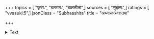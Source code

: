 +++
topics = [ "कृष्णः", "बलरामः", "बाललीला",]
sources = [ "सुहासः",]
ratings = [ "vvasuki:5",]
jsonClass = "Subhaashita"
title = "अभ्यासपरवशतया"

+++

<details><summary>Text</summary>

अभ्यासपरवशतया मातुर्दत्तं पिचण्डसात्कृत्वा ।  
मुखकमलमाग्रजीनं जयति स नवनीतयन् मुरारातिः ॥
</details>

